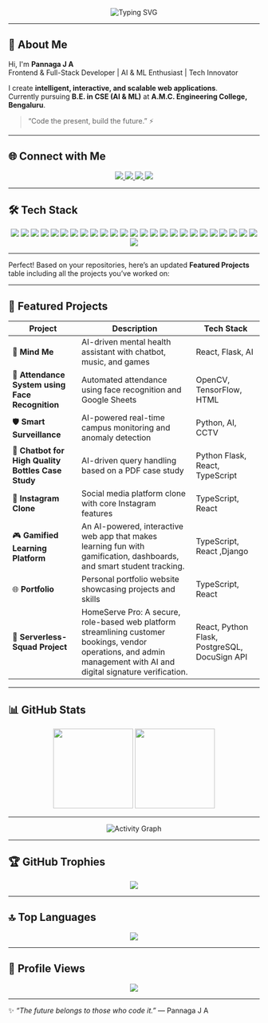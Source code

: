 <!-- Professional & Futuristic GitHub Profile README -->

<!-- 🌌 Animated Typing Header (Heroku service for reliability) -->
<p align="center">
  <img src="https://readme-typing-svg.herokuapp.com?font=Orbitron&size=28&duration=3000&pause=1000&color=00F0FF&center=true&vCenter=true&width=600&lines=Hey+👋+I'm+Pannaga+J+A;Frontend+%26+Full-Stack+Developer;AI+%26+ML+Enthusiast;Building+Futuristic+Web+Apps" alt="Typing SVG" />
</p>

---

## 💫 About Me
Hi, I'm **Pannaga J A**  
Frontend & Full-Stack Developer | AI & ML Enthusiast | Tech Innovator  

I create **intelligent, interactive, and scalable web applications**.  
Currently pursuing **B.E. in CSE (AI & ML)** at **A.M.C. Engineering College, Bengaluru**.  

> “Code the present, build the future.” ⚡  

---

## 🌐 Connect with Me
<p align="center">
  <!-- Instagram -->
  <a href="https://www.instagram.com/pannaga_bhat_/">
    <img src="https://img.shields.io/badge/Instagram-E4405F?style=for-the-badge&logo=instagram&logoColor=white" />
  </a>

  <!-- LinkedIn -->
  <a href="https://www.linkedin.com/in/pannaga-ja/">
    <img src="https://img.shields.io/badge/LinkedIn-0077B5?style=for-the-badge&logo=linkedin&logoColor=white" />
  </a>

  <!-- Email -->
  <a href="mailto:pannaga.baradwaj@gmail.com">
    <img src="https://img.shields.io/badge/Email-00D1F2?style=for-the-badge&logo=gmail&logoColor=white" />
  </a>

  <!-- Portfolio -->
  <a href="https://pannagaja.vercel.app/">
    <img src="https://img.shields.io/badge/Portfolio-61DAFB?style=for-the-badge&logo=react&logoColor=ffffff" />
  </a>


</p>


---

## 🛠️ Tech Stack
<p align="center">
  <img src="https://img.shields.io/badge/HTML5-E34F26?style=for-the-badge&logo=html5&logoColor=white" />
  <img src="https://img.shields.io/badge/CSS3-1572B6?style=for-the-badge&logo=css3&logoColor=white" />
  <img src="https://img.shields.io/badge/JavaScript-F7DF1E?style=for-the-badge&logo=javascript&logoColor=black" />
  <img src="https://img.shields.io/badge/TypeScript-3178C6?style=for-the-badge&logo=typescript&logoColor=white" />
  <img src="https://img.shields.io/badge/React-61DAFB?style=for-the-badge&logo=react&logoColor=black" />
  <img src="https://img.shields.io/badge/Redux-764ABC?style=for-the-badge&logo=redux&logoColor=white" />
  <img src="https://img.shields.io/badge/ReactNative-61DAFB?style=for-the-badge&logo=react&logoColor=white" />
  <img src="https://img.shields.io/badge/Node.js-339933?style=for-the-badge&logo=node.js&logoColor=white" />
  <img src="https://img.shields.io/badge/Express-000000?style=for-the-badge&logo=express&logoColor=white" />
  <img src="https://img.shields.io/badge/Django-092E20?style=for-the-badge&logo=django&logoColor=white" />
  <img src="https://img.shields.io/badge/FastAPI-009688?style=for-the-badge&logo=fastapi&logoColor=white" />
  <img src="https://img.shields.io/badge/Postgres-316192?style=for-the-badge&logo=postgresql&logoColor=white" />
  <img src="https://img.shields.io/badge/SQLite-003B57?style=for-the-badge&logo=sqlite&logoColor=white" />
  <img src="https://img.shields.io/badge/Firebase-FFCA28?style=for-the-badge&logo=firebase&logoColor=white" />
  <img src="https://img.shields.io/badge/Supabase-3ECF8E?style=for-the-badge&logo=supabase&logoColor=white" />
  <img src="https://img.shields.io/badge/Docker-2496ED?style=for-the-badge&logo=docker&logoColor=white" />
  <img src="https://img.shields.io/badge/Nginx-009639?style=for-the-badge&logo=nginx&logoColor=white" />
  <img src="https://img.shields.io/badge/Git-000000?style=for-the-badge&logo=git&logoColor=white" />
  <img src="https://img.shields.io/badge/GitHub-181717?style=for-the-badge&logo=github&logoColor=white" />
  <img src="https://img.shields.io/badge/Bootstrap-7952B3?style=for-the-badge&logo=bootstrap&logoColor=white" />
  <img src="https://img.shields.io/badge/TailwindCSS-38B2AC?style=for-the-badge&logo=tailwind-css&logoColor=white" />
  <img src="https://img.shields.io/badge/Figma-F24E1E?style=for-the-badge&logo=figma&logoColor=white" />
  <img src="https://img.shields.io/badge/TensorFlow-FF6F00?style=for-the-badge&logo=tensorflow&logoColor=white" />
  <img src="https://img.shields.io/badge/NumPy-013243?style=for-the-badge&logo=numpy&logoColor=white" />
  <img src="https://img.shields.io/badge/Matplotlib-11557C?style=for-the-badge&logo=matplotlib&logoColor=white" />
  <img src="https://img.shields.io/badge/PowerBI-F2C811?style=for-the-badge&logo=power-bi&logoColor=white" />
</p>

---
Perfect! Based on your repositories, here’s an updated **Featured Projects** table including all the projects you’ve worked on:

---

## 🚀 Featured Projects

| Project                                            | Description                                                                                        | Tech Stack                      |
| -------------------------------------------------- | -------------------------------------------------------------------------------------------------- | ------------------------------- |
| 🧠 **Mind Me**                                     | AI-driven mental health assistant with chatbot, music, and games                                   | React, Flask, AI                |
| 🧍 **Attendance System using Face Recognition**    | Automated attendance using face recognition and Google Sheets                                      | OpenCV, TensorFlow, HTML        |
| 🛡️ **Smart Surveillance**                         | AI-powered real-time campus monitoring and anomaly detection                                       | Python, AI, CCTV                |
| 🤖 **Chatbot for High Quality Bottles Case Study** | AI-driven query handling based on a PDF case study                                                 | Python Flask, React, TypeScript |
| 📸 **Instagram Clone**                             | Social media platform clone with core Instagram features                                           | TypeScript, React               |
| 🎮 **Gamified Learning Platform**                  | An AI-powered, interactive web app that makes learning fun with gamification, dashboards, and smart student tracking.| TypeScript, React ,Django       |
| 🌐 **Portfolio**                                   | Personal portfolio website showcasing projects and skills                                          | TypeScript, React               |
| 🧪 **Serverless-Squad Project**                    |HomeServe Pro: A secure, role-based web platform streamlining customer bookings, vendor operations, and admin management with AI and digital signature verification.| React, Python Flask, PostgreSQL, DocuSign API |

---

## 📊 GitHub Stats
<p align="center">
  <!-- General stats -->
  <img src="https://github-readme-stats.vercel.app/api?username=PannagaJA&show_icons=true&theme=radical&hide_border=true" height="160"/>
  
  <!-- Streak stats (reliable) -->
  <img src="https://github-readme-streak-stats.herokuapp.com/?user=PannagaJA&theme=radical&hide_border=true" height="160"/>
</p>

---

<p align="center">
  <img src="https://github-readme-activity-graph.vercel.app/graph?username=PannagaJA&theme=react-dark&area=true" alt="Activity Graph" />
</p>


---

## 🏆 GitHub Trophies
<p align="center">
  <img src="https://github-profile-trophy.vercel.app/?username=PannagaJA&theme=radical&margin-w=10&margin-h=10" />
</p>

---

## 🔝 Top Languages
<p align="center">
  <img src="https://github-readme-stats.vercel.app/api/top-langs/?username=PannagaJA&layout=compact&theme=radical" />
</p>

---

## 🌌 Profile Views
<p align="center">
  <img src="https://komarev.com/ghpvc/?username=PannagaJA&style=for-the-badge&color=00F0FF" />
</p>

---

✨ *“The future belongs to those who code it.”* — Pannaga J A
